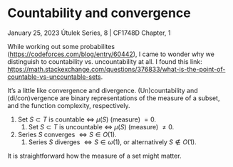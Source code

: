 # Countability and convergence

January 25, 2023
Útulek Series, 8 | CF1748D Chapter, 1

While working out some probabilites (<https://codeforces.com/blog/entry/60442>), I came to wonder why we distinguish to countability vs. uncountability at all. I found this link: <https://math.stackexchange.com/questions/376833/what-is-the-point-of-countable-vs-uncountable-sets>.

It’s a little like convergence and divergence. (Un)countability and (di/con)vergence are binary representations of the measure of a subset, and the function complexity, respectively.

1. Set $S\subset T$ is countable $\iff$ $\mu(S)$ (measure) $=0$.
   1. Set $S\subset T$ is uncountable $\iff$ $\mu(S)$ (measure) $\neq 0$.
2. Series $S$ converges $\iff S\in O(1)$.
   1. Series $S$ diverges $\iff S\in \omega(1)$, or alternatively $S\notin O(1)$.

It is straightforward how the measure of a set might matter.
